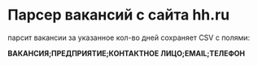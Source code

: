 # Парсер вакансий с сайта hh.ru 

парсит вакансии за указанное кол-во дней
сохраняет CSV с полями:

**ВАКАНСИЯ;ПРЕДПРИЯТИЕ;КОНТАКТНОЕ ЛИЦО;EMAIL;ТЕЛЕФОН**
